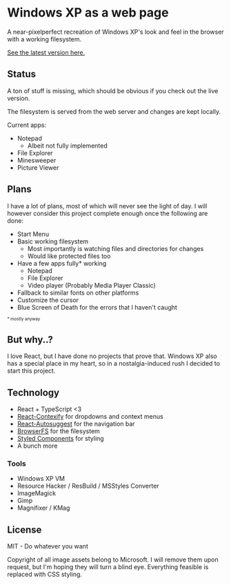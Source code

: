 # Windows XP as a web page

A near-pixelperfect recreation of Windows XP's look and feel in the browser with a working filesystem. 

[See the latest version here.](https://phault.dev/winxp/)

## Status

A ton of stuff is missing, which should be obvious if you check out the live version. 

The filesystem is served from the web server and changes are kept locally.

Current apps:
 * Notepad
    * Albeit not fully implemented
 * File Explorer
 * Minesweeper
 * Picture Viewer

## Plans

I have a lot of plans, most of which will never see the light of day. I will however consider this project complete enough once the following are done:

* Start Menu
* Basic working filesystem
    * Most importantly is watching files and directories for changes
    * Would like protected files too
* Have a few apps fully* working
    * Notepad
    * File Explorer
    * Video player (Probably Media Player Classic) 
* Fallback to similar fonts on other platforms
* Customize the cursor
* Blue Screen of Death for the errors that I haven't caught

<sub><sup>* mostly anyway</sup></sub>

## But why..?

I love React, but I have done no projects that prove that. Windows XP also has a special place in my heart, so in a nostalgia-induced rush I decided to start this project.

## Technology

* React + TypeScript <3
* [React-Contexify](https://github.com/fkhadra/react-contexify) for dropdowns and context menus
* [React-Autosuggest](https://github.com/moroshko/react-autosuggest) for the navigation bar
* [BrowserFS](https://github.com/jvilk/BrowserFS) for the filesystem
* [Styled Components](https://www.styled-components.com/) for styling
* A bunch more

### Tools

* Windows XP VM
* Resource Hacker / ResBuild / MSStyles Converter
* ImageMagick
* Gimp
* Magnifixer / KMag

## License

MIT - Do whatever you want

Copyright of all image assets belong to Microsoft. I will remove them upon request, but I'm hoping they will turn a blind eye. Everything feasible is replaced with CSS styling. 